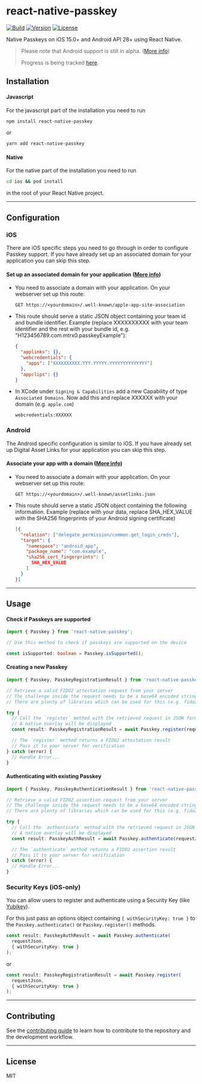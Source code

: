 # react-native-passkey

[![Build](https://img.shields.io/github/actions/workflow/status/mTRx0/react-native-passkey/main.yml?branch=stable)](https://img.shields.io/github/workflow/status/mTRx0/react-native-passkey/Build) [![Version](https://img.shields.io/npm/v/react-native-passkey)](https://img.shields.io/npm/v/react-native-passkey) [![License](https://img.shields.io/npm/l/react-native-passkey)](https://img.shields.io/npm/l/react-native-passkey)

Native Passkeys on iOS 15.0+ and Android API 28+ using React Native.

> Please note that Android support is still in alpha. ([More info](https://developer.android.com/jetpack/androidx/releases/credentials))
>
> Progress is being tracked [here](https://github.com/Palette-Labs/passkey/issues/2).

## Installation

#### Javascript

For the javascript part of the installation you need to run

```sh
npm install react-native-passkey
```

or

```sh
yarn add react-native-passkey
```

#### Native

For the native part of the installation you need to run

```sh
cd ios && pod install
```

in the root of your React Native project.

---

## Configuration

### iOS

There are iOS specific steps you need to go through in order to configure Passkey support. If you have already set up an associated domain for your application you can skip this step.

#### Set up an associated domain for your application ([More info](https://developer.apple.com/documentation/xcode/supporting-associated-domains))

- You need to associate a domain with your application. On your webserver set up this route:

  ```
  GET https://<yourdomain>/.well-known/apple-app-site-association
  ```

- This route should serve a static JSON object containing your team id and bundle identifier.
  Example (replace XXXXXXXXXX with your team identifier and the rest with your bundle id, e.g. "H123456789.com.mtrx0.passkeyExample"):

  ```json
  {
    "applinks": {},
    "webcredentials": {
      "apps": ["XXXXXXXXXX.YYY.YYYYY.YYYYYYYYYYYYYY"]
    },
    "appclips": {}
  }
  ```

- In XCode under `Signing & Capabilities` add a new Capability of type `Associated Domains`.
  Now add this and replace XXXXXX with your domain (e.g. `apple.com`)
  ```
  webcredentials:XXXXXX
  ```
### Android

The Android specific configuration is similar to iOS. If you have already set up Digital Asset Links for your application you can skip this step.

#### Associate your app with a domain ([More info](https://developer.android.com/training/sign-in/passkeys#add-support-dal))
- You need to associate a domain with your application. On your webserver set up this route:

  ```
  GET https://<yourdomain>/.well-known/assetlinks.json
  ```

- This route should serve a static JSON object containing the following information.
  Example (replace with your data, replace SHA_HEX_VALUE with the SHA256 fingerprints of your Android signing certificate)

  ```json
  [{
    "relation": ["delegate_permission/common.get_login_creds"],
    "target": {
      "namespace": "android_app",
      "package_name": "com.example",
      "sha256_cert_fingerprints": [
        SHA_HEX_VALUE
      ]
    }
  }]
  ```

---

## Usage

#### Check if Passkeys are supported

```ts
import { Passkey } from 'react-native-passkey';

// Use this method to check if passkeys are supported on the device

const isSupported: boolean = Passkey.isSupported();
```

#### Creating a new Passkey

```ts
import { Passkey, PasskeyRegistrationResult } from 'react-native-passkey';

// Retrieve a valid FIDO2 attestation request from your server
// The challenge inside the request needs to be a base64 encoded string
// There are plenty of libraries which can be used for this (e.g. fido2-lib)

try {
  // Call the `register` method with the retrieved request in JSON format
  // A native overlay will be displayed
  const result: PasskeyRegistrationResult = await Passkey.register(requestJson);

  // The `register` method returns a FIDO2 attestation result
  // Pass it to your server for verification
} catch (error) {
  // Handle Error...
}
```

#### Authenticating with existing Passkey

```ts
import { Passkey, PasskeyAuthenticationResult } from 'react-native-passkey';

// Retrieve a valid FIDO2 assertion request from your server 
// The challenge inside the request needs to be a base64 encoded string
// There are plenty of libraries which can be used for this (e.g. fido2-lib)

try {
  // Call the `authenticate` method with the retrieved request in JSON format 
  // A native overlay will be displayed
  const result: PasskeyAuthResult = await Passkey.authenticate(requestJson);

  // The `authenticate` method returns a FIDO2 assertion result
  // Pass it to your server for verification
} catch (error) {
  // Handle Error...
}
```

### Security Keys (iOS-only)

You can allow users to register and authenticate using a Security Key (like [Yubikey](https://www.yubico.com/)).

For this just pass an options object containing `{ withSecurityKey: true }` to the `Passkey.authenticate()` or `Passkey.register()` methods.

```ts
const result: PasskeyAuthResult = await Passkey.authenticate(
  requestJson,
  { withSecurityKey: true }
);
```

or

```ts
const result: PasskeyRegistrationResult = await Passkey.register(
  requestJson,
  { withSecurityKey: true }
);
```

---

## Contributing

See the [contributing guide](CONTRIBUTING.md) to learn how to contribute to the repository and the development workflow.

---

## License

MIT
